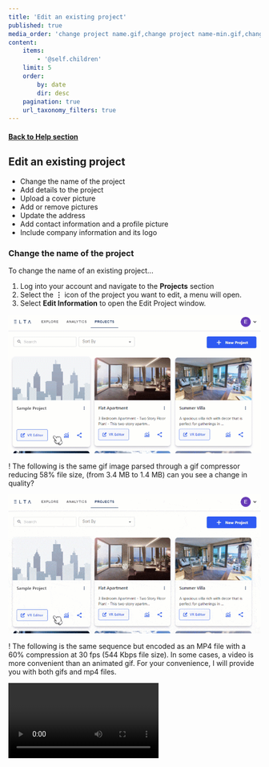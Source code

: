 ```yaml
---
title: 'Edit an existing project'
published: true
media_order: 'change project name.gif,change project name-min.gif,change project name.mp4'
content:
    items:
        - '@self.children'
    limit: 5
    order:
        by: date
        dir: desc
    pagination: true
    url_taxonomy_filters: true
---
```


#### [Back to Help section](https://elsa360documentation.josemanuelsalgado.com/)
## Edit an existing project

* Change the name of the project
* Add details to the project
* Upload a cover picture
* Add or remove pictures
* Update the address
* Add contact information and a profile picture
* Include company information and its logo


### Change the name of the project

To change the name of an existing project...

1. Log into your account and navigate to the **Projects** section
2. Select the **⋮** icon of the project you want to edit, a menu will open.
3. Select **Edit Information** to open the Edit Project window.

![change%20project%20name](change%20project%20name.gif "change%20project%20name")

! The following is the same gif image parsed through a gif compressor reducing 58% file size, (from 3.4 MB to 1.4 MB) can you see a change in quality?

![change%20project%20name-min](change%20project%20name-min.gif "change%20project%20name-min")

! The following is the same sequence but encoded as an MP4 file with a 60% compression at 30 fps (544 Kbps file size). In some cases, a video is more convenient than an animated gif. For your convenience, I will provide you with both gifs and mp4 files.

![change%20project%20name](change%20project%20name.mp4 "change%20project%20name")
